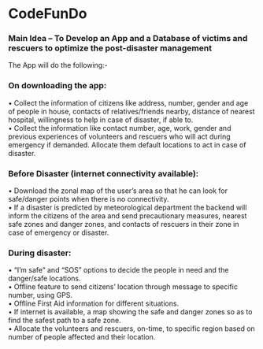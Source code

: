 # CodeFunDo

### Main Idea – To Develop an App and a Database of victims and rescuers to optimize the post-disaster management

The App will do the following:-

### On downloading the app:
•	Collect the information of citizens like address, number, gender and age of people in house, contacts of relatives/friends nearby, distance of nearest hospital, willingness to help in case of disaster, if able to. \
•	Collect the information like contact number, age, work, gender and previous experiences of volunteers and rescuers who will act during emergency if demanded. Allocate them default locations to act in case of disaster.
### Before Disaster (internet connectivity available):
•	Download the zonal map of the user’s area so that he can look for safe/danger points when there is no connectivity. \
•	If a disaster is predicted by meteorological department the backend will inform the citizens of the area and send precautionary measures, nearest safe zones and danger zones, and contacts of rescuers in their zone in case of emergency or disaster. 
### During disaster:
•	“I’m safe” and “SOS” options to decide the people in need and the danger/safe locations. \
•	Offline feature to send citizens’ location through message to specific number, using GPS. \
•	Offline First Aid information for different situations. \
•	If internet is available, a map showing the safe and danger zones so as to find the safest path to a safe zone. \
•	Allocate the volunteers and rescuers, on-time, to specific region based on number of people affected and their location.



